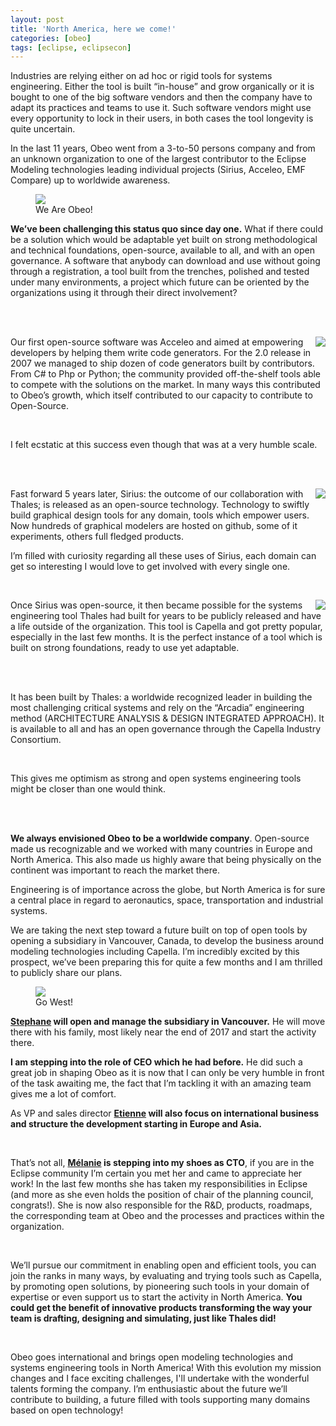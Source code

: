 ```yaml
---
layout: post
title: 'North America, here we come!'
categories: [obeo]
tags: [eclipse, eclipsecon]
---
```


Industries are relying either on ad hoc or rigid tools for systems engineering. Either the tool is built “in-house” and grow organically or it is bought to one of the big software vendors and then the company have to adapt its practices and teams to use it. Such software vendors might use every opportunity to lock in their users, in both cases the tool longevity is quite uncertain.

In the last 11 years, Obeo went from a 3-to-50 persons company and from an unknown organization to one of the largest contributor to the Eclipse Modeling technologies leading individual projects (Sirius, Acceleo, EMF Compare) up to worldwide awareness.

<figure>
    <a href="{{ site.url }}/images/blog/banner_obeo_team_v2.0.png"><img src="{{ site.url }}/images/blog/banner_obeo_team_v2.0-small.png"></a>    
    <figcaption>We Are Obeo!</figcaption>
</figure>

**We’ve been challenging this status quo since day one.** What if there could be a solution which would be adaptable yet built on strong methodological and technical foundations, open-source, available to all, and with an open governance.  A software that anybody can download and use without going through a registration, a tool built from the trenches, polished and tested under many environments, a project which future can be oriented by the organizations using it through their direct involvement?


<br>
<br>


<a href="{{ site.url }}/images/blog/acceleo2-modules.png"><img src="{{ site.url }}/images/blog/acceleo2-modules-small.png" style="float: right;"></a>


Our first open-source software was Acceleo and aimed at empowering developers by helping them write code generators. For the 2.0 release in 2007 we managed to ship dozen of code generators built by contributors. From C# to Php or Python; the community provided off-the-shelf tools able to compete with the solutions on the market. In many ways this contributed to Obeo’s growth, which itself contributed to our capacity to contribute to Open-Source. 

<br>

I felt ecstatic at this success even though that was at a very humble scale.

<br>
<br>

<a href="{{ site.url }}/images/blog/flow-designer.png"><img src="{{ site.url }}/images/blog/flow-designer-small.png" style="float: right;"></a>


Fast forward 5 years later, Sirius: the outcome of our collaboration with Thales; is released as an open-source technology. Technology to swiftly build graphical design tools for any domain, tools which empower users. Now hundreds of graphical modelers are hosted on github, some of it experiments, others full fledged products.

I’m filled with curiosity regarding all these uses of Sirius, each domain can get so interesting I would love to get involved with every single one. 

<br>

<a href="{{ site.url }}/images/blog/capella-archi.png"><img src="{{ site.url }}/images/blog/capella-archi-small.png" style="float: right;"></a>



Once Sirius was open-source, it then became possible for the systems engineering tool Thales had built for years to be publicly released and have a life outside of the organization. This tool is Capella and got pretty popular, especially in the last few months. It is the perfect instance of a tool which is built on strong foundations, ready to use yet adaptable.  

<br>
<br>


It has been built by Thales: a worldwide recognized leader in building the most challenging critical systems and rely on the “Arcadia” engineering method (ARCHITECTURE ANALYSIS & DESIGN INTEGRATED APPROACH). It is available to all and has an open governance through the Capella Industry Consortium.   

<br>

This gives me optimism as strong and open systems engineering tools might be closer than one would think.

<br>
<br>

**We always envisioned Obeo to be a worldwide company**. Open-source made us recognizable and we worked with many countries in Europe and North America. This also made us highly aware that being physically on the continent was important to reach the market there. 

Engineering is of importance across the globe, but North America is for sure a central place in regard to aeronautics, space, transportation and industrial systems. 

We are taking the next step toward a future built on top of open tools by opening a subsidiary in Vancouver, Canada, to develop the business around modeling technologies including Capella.  I’m incredibly excited by this prospect, we’ve been preparing this for quite a few months and I am thrilled to publicly share our plans.

<figure>
    <a href="{{ site.url }}/images/blog/obeo-go-west.png"><img src="{{ site.url }}/images/blog/obeo-go-west-small.png"></a>    
    <figcaption>Go West!</figcaption>
</figure>

**[Stephane](https://www.linkedin.com/in/lacrampe/) will open and manage the subsidiary in Vancouver.** He will move there with his family, most likely near the end of 2017 and start the activity there. 

**I am stepping into the role of CEO which he had before.** He did such a great job in shaping Obeo as it is now that I can only be very humble in front of the task awaiting me, the fact that I’m tackling it with an amazing team gives me a lot of comfort. 

As VP and sales director **[Etienne](https://www.linkedin.com/in/etiennejuliot/) will also focus on international business and structure the development starting in Europe and Asia.**

<br>

That’s not all, **[Mélanie](https://www.linkedin.com/in/m%C3%A9lanie-bats-bb9a192b/) is stepping into my shoes as CTO**, if you are in the Eclipse community I’m certain you met her and came to appreciate her work! In the last few months she has taken my responsibilities in Eclipse (and more as she even holds the position of chair of the planning council, congrats!). She is now also responsible for the R&D, products, roadmaps, the corresponding team at Obeo and the processes and practices within the organization.  

<br>

We’ll pursue our commitment in enabling open and efficient tools, you can join the ranks in many ways, by evaluating and trying tools such as Capella, by promoting open solutions, by pioneering such tools in your domain of expertise or even support us to start the activity in North America. **You could get the benefit of innovative products transforming the way your team is drafting, designing and simulating, just like Thales did!**

<br>

Obeo goes international and brings open modeling technologies and systems engineering tools in North America! With this evolution my mission changes and I face exciting challenges, I'll undertake with the wonderful talents forming the company. I’m enthusiastic about the future we’ll contribute to building, a future filled with tools supporting many domains based on open technology!



